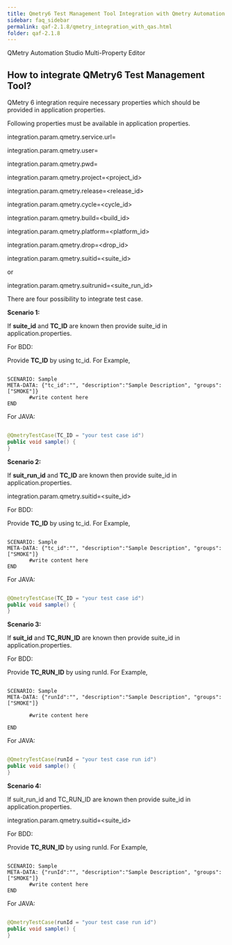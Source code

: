 ```yaml
---
title: Qmetry6 Test Management Tool Integration with Qmetry Automation framework
sidebar: faq_sidebar
permalink: qaf-2.1.8/qmetry_integration_with_qas.html
folder: qaf-2.1.8
---
```



QMetry Automation Studio Multi-Property Editor

## How to integrate QMetry6 Test Management Tool?

QMetry 6 integration require necessary properties which should be provided in application properties.

Following properties must be available in application properties.

integration.param.qmetry.service.url=<QMetry service URL>

integration.param.qmetry.user=<username>

integration.param.qmetry.pwd=<password>

integration.param.qmetry.project=<project_id>

integration.param.qmetry.release=<release_id>

integration.param.qmetry.cycle=<cycle_id>

integration.param.qmetry.build=<build_id>

integration.param.qmetry.platform=<platform_id>

integration.param.qmetry.drop=<drop_id>

integration.param.qmetry.suitid=<suite_id>

or

integration.param.qmetry.suitrunid=<suite_run_id>

There are four possibility to integrate test case.

**Scenario 1:**

If **suite_id** and **TC_ID** are known then provide suite_id in application.properties.

For BDD:

Provide **TC_ID** by using tc_id. For Example,

```

SCENARIO: Sample
META-DATA: {"tc_id":"", "description":"Sample Description", "groups":["SMOKE"]}
       #write content here
END

```

For JAVA:

```java	

@QmetryTestCase(TC_ID = "your test case id")
public void sample() {
}

```

**Scenario 2:**

If **suit_run_id** and **TC_ID** are known then provide suite_id in application.properties.

integration.param.qmetry.suitid=<suite_id>

For BDD:

Provide **TC_ID** by using tc_id. For Example,

```

SCENARIO: Sample
META-DATA: {"tc_id":"", "description":"Sample Description", "groups":["SMOKE"]}
       #write content here
END

```

For JAVA:

```java

@QmetryTestCase(TC_ID = "your test case id")
public void sample() {
}

```

**Scenario 3:**


If **suit_id** and **TC_RUN_ID** are known then provide suite_id in application.properties.

For BDD:

Provide **TC_RUN_ID** by using runId. For Example,

```

SCENARIO: Sample
META-DATA: {"runId":"", "description":"Sample Description", "groups":["SMOKE"]}

       #write content here
	   
END

```

For JAVA:

```java

@QmetryTestCase(runId = "your test case run id")
public void sample() {
}

```

**Scenario 4:**

If suit_run_id and TC_RUN_ID are known then provide suite_id in application.properties.

integration.param.qmetry.suitid=<suite_id>

For BDD:

Provide **TC_RUN_ID** by using runId. For Example,

```

SCENARIO: Sample
META-DATA: {"runId":"", "description":"Sample Description", "groups":["SMOKE"]}
       #write content here
END

```


For JAVA:

```java

@QmetryTestCase(runId = "your test case run id")
public void sample() {
}

```

